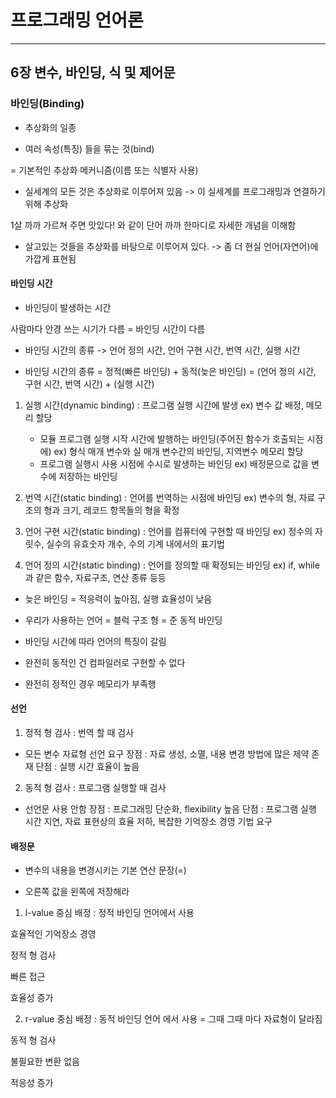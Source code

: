 # 프로그래밍 언어론
__________________

## 6장 변수, 바인딩, 식 및 제어문

### 바인딩(Binding)

* 추상화의 일종

* 여러 속성(특징) 들을 묶는 것(bind)

 = 기본적인 추상화 메커니즘(이름 또는 식별자 사용)

* 실세계의 모든 것은 추상화로 이루어져 있음 -> 이 실세계를 프로그래밍과 연결하기 위해 추상화

1살 까까 가르쳐 주면 맛있다! 와 같이 단어 까까 한마디로 자세한 개념을 이해함

* 살고있는 것들을 추상화를 바탕으로 이루어져 있다. -> 좀 더 현실 언어(자연어)에 가깝게 표현됨


#### 바인딩 시간

* 바인딩이 발생하는 시간

사람마다 안경 쓰는 시기가 다름 = 바인딩 시간이 다름

* 바인딩 시간의 종류 -> 언어 정의 시간, 언어 구현 시간, 번역 시간, 실행 시간

* 바인딩 시간의 종류 = 정적(빠른 바인딩) + 동적(늦은 바인딩) = (언어 정의 시간, 구현 시간, 번역 시간) + (실행 시간)

1. 실행 시간(dynamic binding) : 프로그램 실행 시간에 발생
	ex) 변수 값 배정, 메모리 할당
	- 모듈 프로그램 실행 시작 시간에 발행하는 바인딩(주어진 함수가 호출되는 시점에)
		ex) 형식 매개 변수와 실 매개 변수간의 바인딩, 지역변수 메모리 할당
	- 프로그램 실행시 사용 시점에 수시로 발생하는 바인딩
		ex) 배정문으로 값을 변수에 저장하는 바인딩

2. 번역 시간(static binding) : 언어를 번역하는 시점에 바인딩
	ex) 변수의 형, 자료 구조의 형과 크기, 레코드 항목들의 형을 확정

3. 언어 구현 시간(static binding) : 언어를 컴퓨터에 구현할 때 바인딩
	ex) 정수의 자릿수, 실수의 유효숫자 개수, 수의 기계 내에서의 표기법

4. 언어 정의 시간(static binding) : 언어를 정의할 때 확정되는 바인딩
	ex) if, while 과 같은 함수, 자료구조, 연산 종류 등등

* 늦은 바인딩 = 적응력이 높아짐, 실행 효율성이 낮음

* 우리가 사용하는 언어 = 블럭 구조 형 = 준 동적 바인딩

* 바인딩 시간에 따라 언어의 특징이 갈림

* 완전히 동적인 건 컴파일러로 구현할 수 없다

* 완전히 정적인 경우 메모리가 부족행

#### 선언

1. 정적 형 검사 : 번역 할 때 검사
* 모든 변수 자료형 선언 요구
장점 : 자료 생성, 소멸, 내용 변경 방법에 많은 제약 존재
단점 : 실행 시간 효율이 높음

2. 동적 형 검사 : 프로그램 실행할 때 검사
* 선언문 사용 안함
장점 : 프로그래밍 단순화, flexibility 높음
단점 : 프로그램 실행 시간 지연, 자료 표현상의 효율 저하, 복잡한 기억장소 경영 기법 요구


#### 배정문

* 변수의 내용을 변경시키는 기본 연산 문장(=)

* 오른쪽 값을 왼쪽에 저장해라


1. l-value 중심 배정 : 정적 바인딩 언어에서 사용

효율적인 기억장소 경영

정적 형 검사

빠른 접근

효율성 증가

2. r-value 중심 배정 : 동적 바인딩 언어 에서 사용 = 그때 그때 마다 자료형이 달라짐

동적 형 검사

불필요한 변환 없음

적응성 증가
